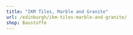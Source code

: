```yaml
---
title: "IKM Tiles, Marble and Granite"
url: /edinburgh/ikm-tiles-marble-and-granite/
shop: Baustoffe
---
```


